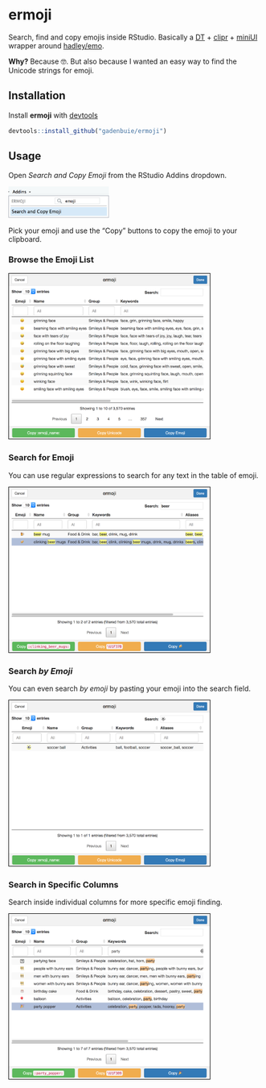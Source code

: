 
<!-- README.md is generated from README.Rmd. Please edit that file -->

# ermoji

Search, find and copy emojis inside RStudio. Basically a
[DT](https://rstudio.github.io/DT) +
[clipr](https://github.com/mdlincoln/clipr) +
[miniUI](http://shiny.rstudio.com/articles/gadget-ui.html) wrapper
around [hadley/emo](https://github.com/hadley/emo).

**Why?** Because 🤓. But also because I wanted an easy way to find the
Unicode strings for emoji.

## Installation

Install **ermoji** with [devtools](https://github.com/r-lib/devtools)

``` r
devtools::install_github("gadenbuie/ermoji")
```

## Usage

Open *Search and Copy Emoji* from the RStudio Addins dropdown.

<img src="inst/addins-list.png" width="200px">

Pick your emoji and use the “Copy” buttons to copy the emoji to your
clipboard.

### Browse the Emoji List

<img src="inst/example-browse.png" width="400px" style="border: solid 1px black">

### Search for Emoji

You can use regular expressions to search for any text in the table of
emoji.

<img src="inst/example-global-search.png" width="400px" style="border: solid 1px black">

### Search *by Emoji*

You can even search *by emoji* by pasting your emoji into the search
field.

<img src="inst/example-emoji-search.png" width="400px" style="border: solid 1px black">

### Search in Specific Columns

Search inside individual columns for more specific emoji
finding.

<img src="inst/example-column-search.png" width="400px" style="border: solid 1px black">
